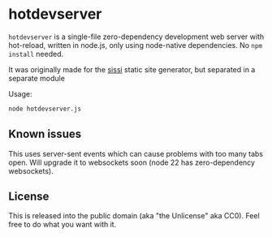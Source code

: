 # hotdevserver

`hotdevserver` is a single-file zero-dependency development web server with hot-reload, written in node.js, only using node-native dependencies.
No `npm install` needed.

It was originally made for the [sissi](https://sissi.js.org) static site generator, but separated in a separate module

Usage:

```sh
node hotdevserver.js
```

## Known issues

This uses server-sent events which can cause problems with too many tabs open. Will upgrade it to websockets soon (node 22 has zero-dependency websockets).

## License

This is released into the public domain (aka "the Unlicense" aka CC0). Feel free to do what you want with it.

